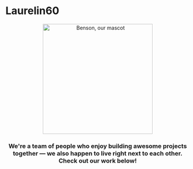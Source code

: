 # Laurelin60

<p align="center">
  <img width=300 src="https://github.com/laurelin60/.github/assets/100006999/11cdbfe0-368e-4dc2-b74e-9730c620ee89" alt="Benson, our mascot"
</p>


  
<h3 align="center">We're a team of people who enjoy building awesome projects together — we also happen to live right next to each other. Check out our work below!</h3>
